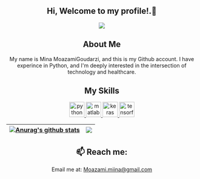 <div align="center">

## Hi, Welcome to my profile!.👋
<p >
  <a href="https://github.com/MinaMoazami"><img src="https://readme-typing-svg.herokuapp.com?color=%230077ff&center=true&vCenter=true&lines=I+am+Sepehr+SeifiZarei;I+am+a+Data+Analyst;"></a>
</p>

## About Me
My name is Mina MoazamiGoudarzi, and this is my Github account. I have experince in Python, and I'm deeply interested in the intersection of technology and healthcare.


## My Skills
<p align="center"> 
<a href="https://www.python.org/" target="_blank" rel="noreferrer"> <img src="https://upload.wikimedia.org/wikipedia/commons/c/c3/Python-logo-notext.svg" alt="python" width="40" height="40"/> </a>   
<a href="https://www.mathworks.com/products/matlab.html" target="_blank" rel="noreferrer"> <img src="https://upload.wikimedia.org/wikipedia/commons/2/21/Matlab_Logo.png" alt="matlab" width="40" height="40"/> </a> 
<a href="https://keras.io/" target="_blank" rel="noreferrer"> <img src="https://upload.wikimedia.org/wikipedia/commons/a/ae/Keras_logo.svg" alt="keras" width="40" height="40"/> </a> 
<a href="https://www.tensorflow.org/" target="_blank" rel="noreferrer"> <img src="https://upload.wikimedia.org/wikipedia/commons/2/2d/Tensorflow_logo.svg" alt="tensorflow" width="40" height="40"/> </a> 
</p>


| <a href="https://github.com/MinaMoazami"><img align="center" src="https://github-readme-stats.vercel.app/api?username=MinaMoazami&show_icons=true&theme=tokyonight&hide_border=true&hide=contribs,prs" alt="Anurag's github stats" /></a> | <a href="https://github.com/anuraghazra/github-readme-stats"><img align="center" src="https://github-readme-stats.vercel.app/api/top-langs/?username=MinaMoazami&layout=compact&theme=tokyonight&hide_border=true" /></a> |
| ------------------------------------------------------------------------------------------------------------------------------------------------------------------------------------------------------------------------------------- | ----------------------------------------------------------------------------------------------------------------------------------------------------------------------------------------------------------------------- |



## 📫 Reach me:
Email me at: [Moazami.miina@gmail.com](mailto:moazami.miina@gmail.com) 
